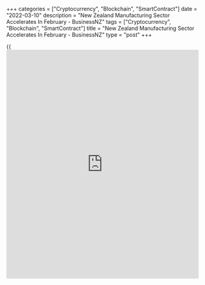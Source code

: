 +++
categories = ["Cryptocurrency", "Blockchain", "SmartContract"]
date = "2022-03-10"
description = "New Zealand Manufacturing Sector Accelerates In February - BusinessNZ"
tags = ["Cryptocurrency", "Blockchain", "SmartContract"]
title = "New Zealand Manufacturing Sector Accelerates In February - BusinessNZ"
type = "post"
+++

{{<iframe id="large-banner" src="https://www.bounty.group/#slide=25.0" width="100%" height="600" scrolling="no" style="border: 0px solid rgb(216, 221, 230); border-radius: 3px;">}}

The manufacturing sector in New Zealand continued to expand in February,
and at a faster rate, the latest survey from BusinessNZ revealed on
Friday with a Performance of Manufacturing Index score of 53.6.

That's up from 52.1 in January, and it moves further above the boom-or-
bust line of 50 that separates expansion from contraction.

Among the individual components, new orders (58.2), deliveries (53.5),
production (52.1), employment (51.7) and finished stocks (50.0) all
expanded.

"Underlying unease will certainly be piqued by the sustained high COVID
case numbers as we go into March. The next PMI result may also see
fallout from the Russia/Ukraine conflict, whose global impacts will be
felt far and wide, BNZ Senior Economist Craig Ebert.

For comments and feedback [contact](https://www.playgroundfx.com/contact/): editorial@rtt[news](https://www.letsplayfx.com/blog/forex-news-website/).com

[Economic News][1]

 **What parts of the world are seeing the best (and worst) economic
performances lately? Click[here][2] to check out our [Econ Scorecard][2]
and find out! See up-to-the-moment [ranking](https://www.playgroundfx.com/blog/crypto-exchange-ranking/)s for the best and worst
performers in [GDP][3], [unemployment rate][4], [inflation][5] and much
more.**

   1. www.rtt[news](https://www.letsplayfx.com/blog/forex-news-website/).com/Content/EconomicNews.aspx
   2. www.rtt[news](https://www.letsplayfx.com/blog/forex-news-website/).com/economic-scorecard/world-rank/unemployment-rate/highest-performance.aspx
   3. www.rtt[news](https://www.letsplayfx.com/blog/forex-news-website/).com/economic-scorecard/world-rank/GDP/highest-performance.aspx
   4. www.rtt[news](https://www.letsplayfx.com/blog/forex-news-website/).com/economic-scorecard/world-rank/unemployment-rate/lowest-performance.aspx
   5. www.rtt[news](https://www.letsplayfx.com/blog/forex-news-website/).com/economic-scorecard/world-rank/CPI/highest-performance.aspx